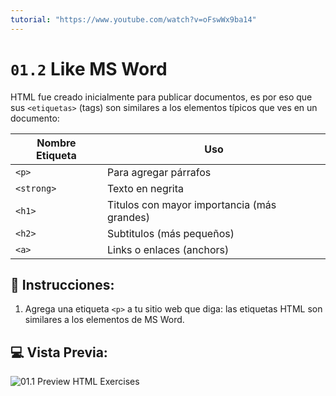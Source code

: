 ```yaml
---
tutorial: "https://www.youtube.com/watch?v=oFswWx9ba14"
---
```

# `01.2` Like MS Word

HTML fue creado inicialmente para publicar documentos, es por eso que sus `<etiquetas>` (tags) son similares a los elementos típicos que ves en un documento:

| Nombre Etiqueta | Uso |
| -------- | -------- |
| `<p>`    | Para agregar párrafos |
| `<strong>`    | Texto en negrita |
| `<h1>`    | Titulos con mayor importancia (más grandes) |
| `<h2>`    | Subtitulos (más pequeños)|
| `<a>`    | Links o enlaces (anchors) |

## 📝 Instrucciones:

1. Agrega una etiqueta `<p>` a tu sitio web que diga: las etiquetas HTML son similares a los elementos de MS Word.

## 💻 Vista Previa:

![01.1 Preview HTML Exercises](../../.learn/assets/01.2-Like-Word.png?raw=true)
